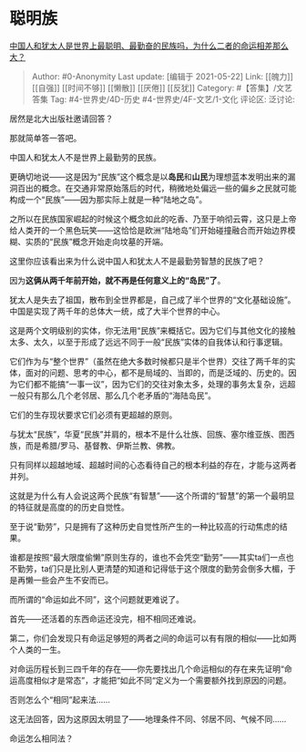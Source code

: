 # 聪明族
[中国人和犹太人是世界上最聪明、最勤奋的民族吗，为什么二者的命运相差那么大？](https://www.zhihu.com/question/413909432/answer/1409441417)

> Author: #0-Anonymity
> Last update: [编辑于 2021-05-22]
> Link: [[魄力]] [[自强]] [[时间不够]] [[懒散]] [[厌倦]] [[反犹]]
> Category: #【答集】/文艺答集
> Tag: #4-世界史/4D-历史 #4-世界史/4F-文艺/1-文化
> 评论区:
> 泛讨论:

居然是北大出版社邀请回答？

那就简单答一答吧。

中国人和犹太人不是世界上最勤劳的民族。

更确切地说——这是因为“民族”这个概念是以**岛民**和**山民**为理想蓝本发明出来的漏洞百出的概念。在交通非常原始落后的时代，稍微地处偏远一些的偏乡之民就可能构成一个“民族”——因为那实际上就是一种“陆地之岛”。

之所以在民族国家崛起的时候这个概念如此的吃香、乃至于响彻云霄，这只是上帝给人类开的一个黑色玩笑——这恰恰是欧洲“陆地岛”们开始碰撞融合而开始边界模糊、实质的“民族”概念开始走向坟墓的开端。

这里你应该看出来为什么说中国人和犹太人不是最勤劳智慧的民族了吧？

因为**这俩从两千年前开始，就不再是任何意义上的“岛民”了**。

犹太人是失去了祖国，散布到全世界都是，自己成了半个世界的“文化基础设施”。中国是实现了两千年的总体大一统，成了大半个世界的中心。

这是两个文明级别的实体，你无法用“民族”来概括它。因为它们与其他文化的接触太多、太久，以至于形成了远远不同于一般“民族”实体的自我体认和行事逻辑。

它们作为与“整个世界”（虽然在绝大多数时候都只是半个世界）交往了两千年的实体，面对的问题、思考的中心，都不是局域的、当即的，而是泛域的、历史的。因为它们都不能搞“一事一议”，因为它们的交往对象太多，处理的事务太复杂，远超一般只有那么几个老邻居、那么几个老矛盾的“海陆岛民”。

它们的生存现状要求它们必须有更超越的原则。

与犹太“民族”，华夏“民族”并肩的，根本不是什么壮族、回族、塞尔维亚族、图西族，而是希腊/罗马、基督教、伊斯兰教、佛教。

只有同样以超越地域、超越时间的心态看待自己的根本利益的存在，才能与这两者并列。

这就是为什么有人会说这两个民族“有智慧”——这个所谓的“智慧”的第一个最明显的特征就是高度的的历史自觉性。

至于说“勤劳”，只是拥有了这种历史自觉性所产生的一种比较高的行动焦虑的结果。

谁都是按照“最大限度偷懒”原则生存的，谁也不会凭空“勤劳”——其实ta们一点也不勤劳，ta们只是比别人更清楚的知道和记得低于这个限度的勤劳会倒多大楣，于是再懒一些会产生不安而已。

而所谓的“命运如此不同”，这个问题就更难说了。

首先——还活着的东西命运还没完，相不相同还难说。

第二，你们会发现只有命运足够短的两者之间的命运可以有有限的相似——比如两个人类的一生。

对命运历程长到三四千年的存在——你先要找出几个命运相似的存在来先证明“命运高度相似才是常态”，才能把“如此不同“定义为一个需要额外找到原因的问题。

否则怎么个“相同”起来法……

这无法回答，因为这原因太明显了——地理条件不同、邻居不同、气候不同……

命运怎么相同法？
